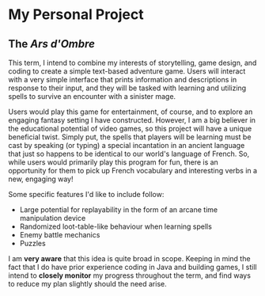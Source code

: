 # My Personal Project

## The *Ars d'Ombre*

This term, I intend to combine my interests of storytelling,
game design, and coding to create a simple text-based adventure
game. Users will interact with a very simple interface that
prints information and descriptions in response to their
input, and they will be tasked with learning and utilizing
spells to survive an encounter with a sinister mage. 

Users would play this game for entertainment, of course, and
to explore an engaging fantasy setting I have constructed.
However, I am a big believer in the educational potential of 
video games, so this project will have a unique beneficial 
twist. Simply put, the spells that players will be learning
must be cast by speaking (or typing) a special incantation in
an ancient language that just so happens to be identical to
our world's language of French. So, while users would 
primarily play this program for fun, there is an opportunity
for them to pick up French vocabulary and interesting verbs
in a new, engaging way!

Some specific features I'd like to include follow:
- Large potential for replayability in the form of an arcane time manipulation device
- Randomized loot-table-like behaviour when learning spells
- Enemy battle mechanics
- Puzzles

I am **very aware** that this idea is quite broad in scope. 
Keeping in mind the fact that I do have prior experience
coding in Java and building games, I still intend to **closely
monitor** my progress throughout the term, and find ways to
reduce my plan slightly should the need arise. 